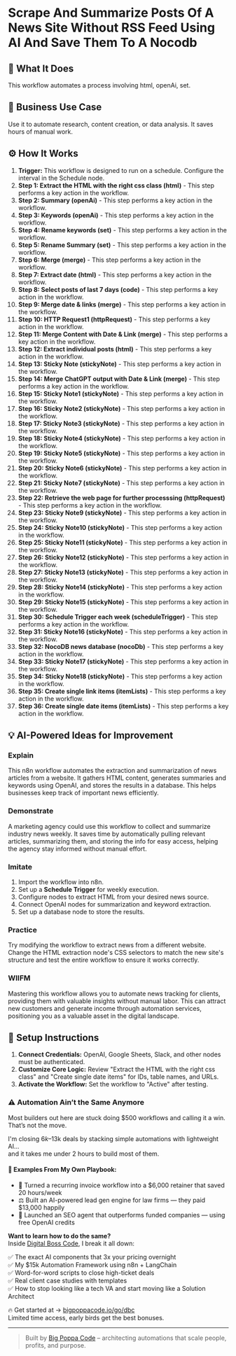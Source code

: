 # Scrape And Summarize Posts Of A News Site Without RSS Feed Using AI And Save Them To A Nocodb

## 🚀 What It Does
This workflow automates a process involving html, openAi, set.

## 💼 Business Use Case
Use it to automate research, content creation, or data analysis. It saves hours of manual work.

## ⚙️ How It Works
1.  **Trigger:** This workflow is designed to run on a schedule. Configure the interval in the Schedule node.
2. **Step 1: Extract the HTML with the right css class (html)** - This step performs a key action in the workflow.
3. **Step 2: Summary (openAi)** - This step performs a key action in the workflow.
4. **Step 3: Keywords (openAi)** - This step performs a key action in the workflow.
5. **Step 4: Rename keywords (set)** - This step performs a key action in the workflow.
6. **Step 5: Rename Summary (set)** - This step performs a key action in the workflow.
7. **Step 6: Merge (merge)** - This step performs a key action in the workflow.
8. **Step 7: Extract date (html)** - This step performs a key action in the workflow.
9. **Step 8: Select posts of last 7 days (code)** - This step performs a key action in the workflow.
10. **Step 9: Merge date & links (merge)** - This step performs a key action in the workflow.
11. **Step 10: HTTP Request1 (httpRequest)** - This step performs a key action in the workflow.
12. **Step 11: Merge Content with Date & Link (merge)** - This step performs a key action in the workflow.
13. **Step 12: Extract individual posts (html)** - This step performs a key action in the workflow.
14. **Step 13: Sticky Note (stickyNote)** - This step performs a key action in the workflow.
15. **Step 14: Merge ChatGPT output with Date & Link (merge)** - This step performs a key action in the workflow.
16. **Step 15: Sticky Note1 (stickyNote)** - This step performs a key action in the workflow.
17. **Step 16: Sticky Note2 (stickyNote)** - This step performs a key action in the workflow.
18. **Step 17: Sticky Note3 (stickyNote)** - This step performs a key action in the workflow.
19. **Step 18: Sticky Note4 (stickyNote)** - This step performs a key action in the workflow.
20. **Step 19: Sticky Note5 (stickyNote)** - This step performs a key action in the workflow.
21. **Step 20: Sticky Note6 (stickyNote)** - This step performs a key action in the workflow.
22. **Step 21: Sticky Note7 (stickyNote)** - This step performs a key action in the workflow.
23. **Step 22: Retrieve the web page for further processsing (httpRequest)** - This step performs a key action in the workflow.
24. **Step 23: Sticky Note9 (stickyNote)** - This step performs a key action in the workflow.
25. **Step 24: Sticky Note10 (stickyNote)** - This step performs a key action in the workflow.
26. **Step 25: Sticky Note11 (stickyNote)** - This step performs a key action in the workflow.
27. **Step 26: Sticky Note12 (stickyNote)** - This step performs a key action in the workflow.
28. **Step 27: Sticky Note13 (stickyNote)** - This step performs a key action in the workflow.
29. **Step 28: Sticky Note14 (stickyNote)** - This step performs a key action in the workflow.
30. **Step 29: Sticky Note15 (stickyNote)** - This step performs a key action in the workflow.
31. **Step 30: Schedule Trigger each week (scheduleTrigger)** - This step performs a key action in the workflow.
32. **Step 31: Sticky Note16 (stickyNote)** - This step performs a key action in the workflow.
33. **Step 32: NocoDB news database (nocoDb)** - This step performs a key action in the workflow.
34. **Step 33: Sticky Note17 (stickyNote)** - This step performs a key action in the workflow.
35. **Step 34: Sticky Note18 (stickyNote)** - This step performs a key action in the workflow.
36. **Step 35: Create single link items (itemLists)** - This step performs a key action in the workflow.
37. **Step 36: Create single date items (itemLists)** - This step performs a key action in the workflow.

## 💡 AI-Powered Ideas for Improvement
### Explain
This n8n workflow automates the extraction and summarization of news articles from a website. It gathers HTML content, generates summaries and keywords using OpenAI, and stores the results in a database. This helps businesses keep track of important news efficiently.

### Demonstrate
A marketing agency could use this workflow to collect and summarize industry news weekly. It saves time by automatically pulling relevant articles, summarizing them, and storing the info for easy access, helping the agency stay informed without manual effort.

### Imitate
1. Import the workflow into n8n.
2. Set up a **Schedule Trigger** for weekly execution.
3. Configure nodes to extract HTML from your desired news source.
4. Connect OpenAI nodes for summarization and keyword extraction.
5. Set up a database node to store the results.

### Practice
Try modifying the workflow to extract news from a different website. Change the HTML extraction node's CSS selectors to match the new site's structure and test the entire workflow to ensure it works correctly.

### WIIFM
Mastering this workflow allows you to automate news tracking for clients, providing them with valuable insights without manual labor. This can attract new customers and generate income through automation services, positioning you as a valuable asset in the digital landscape.

## 🔧 Setup Instructions
1. **Connect Credentials:** OpenAI, Google Sheets, Slack, and other nodes must be authenticated.
2. **Customize Core Logic:** Review "Extract the HTML with the right css class" and "Create single date items" for IDs, table names, and URLs.
3. **Activate the Workflow:** Set the workflow to "Active" after testing.

### ⚠️ Automation Ain’t the Same Anymore

Most builders out here are stuck doing $500 workflows and calling it a win.  
That’s not the move.  

I'm closing $6k–$13k deals by stacking simple automations with lightweight AI...  
and it takes me under 2 hours to build most of them.

#### 🧠 Examples From My Own Playbook:
- 🔁 Turned a recurring invoice workflow into a $6,000 retainer that saved 20 hours/week  
- ⚖️ Built an AI-powered lead gen engine for law firms — they paid $13,000 happily  
- 🚀 Launched an SEO agent that outperforms funded companies — using free OpenAI credits  

**Want to learn how to do the same?**  
Inside [Digital Boss Code](https://bigpoppacode.io/go/dbc), I break it all down:

✅ The exact AI components that 3x your pricing overnight  
✅ My $15k Automation Framework using n8n + LangChain  
✅ Word-for-word scripts to close high-ticket deals  
✅ Real client case studies with templates  
✅ How to stop looking like a tech VA and start moving like a Solution Architect  

🔥 Get started at → [bigpoppacode.io/go/dbc](https://bigpoppacode.io/go/dbc)  
Limited time access, early birds get the best bonuses.

---
> Built by [Big Poppa Code](https://bigpoppacode.io) – architecting automations that scale people, profits, and purpose.
